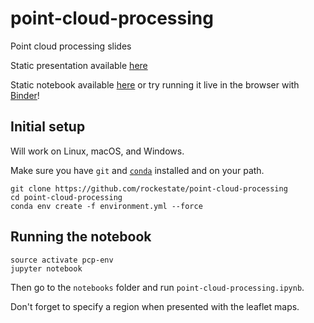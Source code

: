 # point-cloud-processing
Point cloud processing slides

Static presentation available [here](https://www.rockestate.be/point-cloud-processing/presentation/)

Static notebook available [here](https://github.com/rockestate/point-cloud-processing/blob/master/notebooks/point-cloud-processing.ipynb) or try running it live in the browser with [Binder](https://mybinder.org/v2/gh/rockestate/point-cloud-processing/master)!

## Initial setup

Will work on Linux, macOS, and Windows.

Make sure you have `git` and [`conda`](https://conda.io/miniconda.html) installed and on your path.

```shell
git clone https://github.com/rockestate/point-cloud-processing
cd point-cloud-processing
conda env create -f environment.yml --force
```

## Running the notebook

```shell
source activate pcp-env
jupyter notebook
```

Then go to the `notebooks` folder and run `point-cloud-processing.ipynb`.

Don't forget to specify a region when presented with the leaflet maps.
